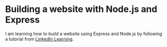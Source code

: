 # Building a website with Node.js and Express

I am learning how to build a website using Express and Node.js by following a tutorial from [LinkedIn Learning](https://www.linkedin.com/learning/building-a-website-with-node-js-and-express-js-3).

